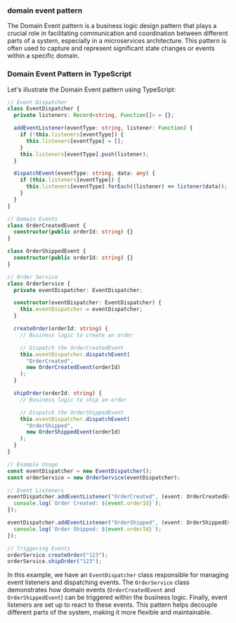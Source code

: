 ### domain event pattern

The Domain Event pattern is a business logic design pattern that plays a crucial role in facilitating communication and coordination between different parts of a system, especially in a microservices architecture. This pattern is often used to capture and represent significant state changes or events within a specific domain.

### Domain Event Pattern in TypeScript

Let's illustrate the Domain Event pattern using TypeScript:

```typescript
// Event Dispatcher
class EventDispatcher {
  private listeners: Record<string, Function[]> = {};

  addEventListener(eventType: string, listener: Function) {
    if (!this.listeners[eventType]) {
      this.listeners[eventType] = [];
    }
    this.listeners[eventType].push(listener);
  }

  dispatchEvent(eventType: string, data: any) {
    if (this.listeners[eventType]) {
      this.listeners[eventType].forEach((listener) => listener(data));
    }
  }
}

// Domain Events
class OrderCreatedEvent {
  constructor(public orderId: string) {}
}

class OrderShippedEvent {
  constructor(public orderId: string) {}
}

// Order Service
class OrderService {
  private eventDispatcher: EventDispatcher;

  constructor(eventDispatcher: EventDispatcher) {
    this.eventDispatcher = eventDispatcher;
  }

  createOrder(orderId: string) {
    // Business logic to create an order

    // Dispatch the OrderCreatedEvent
    this.eventDispatcher.dispatchEvent(
      "OrderCreated",
      new OrderCreatedEvent(orderId)
    );
  }

  shipOrder(orderId: string) {
    // Business logic to ship an order

    // Dispatch the OrderShippedEvent
    this.eventDispatcher.dispatchEvent(
      "OrderShipped",
      new OrderShippedEvent(orderId)
    );
  }
}

// Example Usage
const eventDispatcher = new EventDispatcher();
const orderService = new OrderService(eventDispatcher);

// Event Listeners
eventDispatcher.addEventListener("OrderCreated", (event: OrderCreatedEvent) => {
  console.log(`Order Created: ${event.orderId}`);
});

eventDispatcher.addEventListener("OrderShipped", (event: OrderShippedEvent) => {
  console.log(`Order Shipped: ${event.orderId}`);
});

// Triggering Events
orderService.createOrder("123");
orderService.shipOrder("123");
```

In this example, we have an `EventDispatcher` class responsible for managing event listeners and dispatching events. The `OrderService` class demonstrates how domain events (`OrderCreatedEvent` and `OrderShippedEvent`) can be triggered within the business logic. Finally, event listeners are set up to react to these events. This pattern helps decouple different parts of the system, making it more flexible and maintainable.
